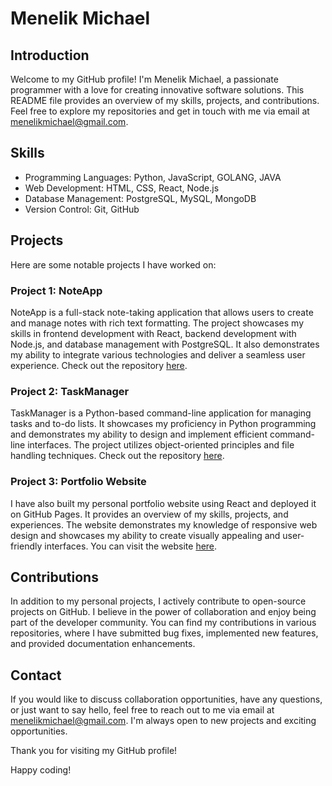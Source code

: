 # Menelik Michael

## Introduction

Welcome to my GitHub profile! I'm Menelik Michael, a passionate programmer with a love for creating innovative software solutions. This README file provides an overview of my skills, projects, and contributions. Feel free to explore my repositories and get in touch with me via email at menelikmichael@gmail.com.

## Skills

- Programming Languages: Python, JavaScript, GOLANG, JAVA
- Web Development: HTML, CSS, React, Node.js
- Database Management: PostgreSQL, MySQL, MongoDB
- Version Control: Git, GitHub

## Projects

Here are some notable projects I have worked on:

### Project 1: NoteApp

NoteApp is a full-stack note-taking application that allows users to create and manage notes with rich text formatting. The project showcases my skills in frontend development with React, backend development with Node.js, and database management with PostgreSQL. It also demonstrates my ability to integrate various technologies and deliver a seamless user experience. Check out the repository [here](link-to-repo).

### Project 2: TaskManager

TaskManager is a Python-based command-line application for managing tasks and to-do lists. It showcases my proficiency in Python programming and demonstrates my ability to design and implement efficient command-line interfaces. The project utilizes object-oriented principles and file handling techniques. Check out the repository [here](link-to-repo).

### Project 3: Portfolio Website

I have also built my personal portfolio website using React and deployed it on GitHub Pages. It provides an overview of my skills, projects, and experiences. The website demonstrates my knowledge of responsive web design and showcases my ability to create visually appealing and user-friendly interfaces. You can visit the website [here](portfolio-website-link).

## Contributions

In addition to my personal projects, I actively contribute to open-source projects on GitHub. I believe in the power of collaboration and enjoy being part of the developer community. You can find my contributions in various repositories, where I have submitted bug fixes, implemented new features, and provided documentation enhancements.

## Contact

If you would like to discuss collaboration opportunities, have any questions, or just want to say hello, feel free to reach out to me via email at menelikmichael@gmail.com. I'm always open to new projects and exciting opportunities.

Thank you for visiting my GitHub profile!

Happy coding!
